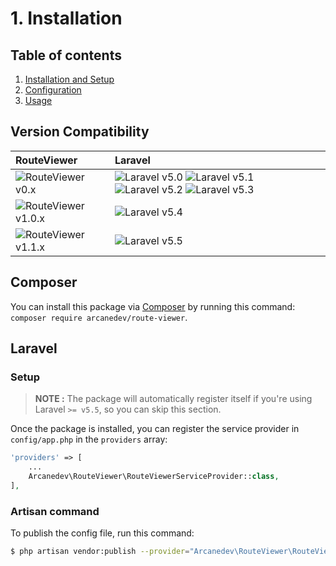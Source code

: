 # 1. Installation

## Table of contents

  1. [Installation and Setup](1.Installation-and-Setup.md)
  2. [Configuration](2.Configuration.md)
  3. [Usage](3.Usage.md)

## Version Compatibility

| RouteViewer                               | Laravel                                                                                                             |
|:------------------------------------------|:--------------------------------------------------------------------------------------------------------------------|
| ![RouteViewer v0.x][route_viewer_0_x]     | ![Laravel v5.0][laravel_5_0] ![Laravel v5.1][laravel_5_1] ![Laravel v5.2][laravel_5_2] ![Laravel v5.3][laravel_5_3] |
| ![RouteViewer v1.0.x][route_viewer_1_0_x] | ![Laravel v5.4][laravel_5_4]                                                                                        |
| ![RouteViewer v1.1.x][route_viewer_1_1_x] | ![Laravel v5.5][laravel_5_5]                                                                                        |

[laravel_5_0]:  https://img.shields.io/badge/v5.0-supported-brightgreen.svg?style=flat-square "Laravel v5.0"
[laravel_5_1]:  https://img.shields.io/badge/v5.1-supported-brightgreen.svg?style=flat-square "Laravel v5.1"
[laravel_5_2]:  https://img.shields.io/badge/v5.2-supported-brightgreen.svg?style=flat-square "Laravel v5.2"
[laravel_5_3]:  https://img.shields.io/badge/v5.3-supported-brightgreen.svg?style=flat-square "Laravel v5.3"
[laravel_5_4]:  https://img.shields.io/badge/v5.4-supported-brightgreen.svg?style=flat-square "Laravel v5.4"
[laravel_5_5]:  https://img.shields.io/badge/v5.5-supported-brightgreen.svg?style=flat-square "Laravel v5.5"
[laravel_5_6]:  https://img.shields.io/badge/v5.6-supported-brightgreen.svg?style=flat-square "Laravel v5.6"

[route_viewer_0_x]: https://img.shields.io/badge/version-0.*-blue.svg?style=flat-square "RouteViewer v0.*"
[route_viewer_1_0_x]: https://img.shields.io/badge/version-1.0.*-blue.svg?style=flat-square "RouteViewer v1.0.*"
[route_viewer_1_1_x]: https://img.shields.io/badge/version-1.1.*-blue.svg?style=flat-square "RouteViewer v1.1.*"
[route_viewer_1_2_x]: https://img.shields.io/badge/version-1.2.*-blue.svg?style=flat-square "RouteViewer v1.2.*"

## Composer

You can install this package via [Composer](http://getcomposer.org/) by running this command: `composer require arcanedev/route-viewer`.

## Laravel

### Setup

> **NOTE :** The package will automatically register itself if you're using Laravel `>= v5.5`, so you can skip this section.

Once the package is installed, you can register the service provider in `config/app.php` in the `providers` array:

```php
'providers' => [
    ...
    Arcanedev\RouteViewer\RouteViewerServiceProvider::class,
],
```

### Artisan command

To publish the config file, run this command:

```bash
$ php artisan vendor:publish --provider="Arcanedev\RouteViewer\RouteViewerServiceProvider"
```
